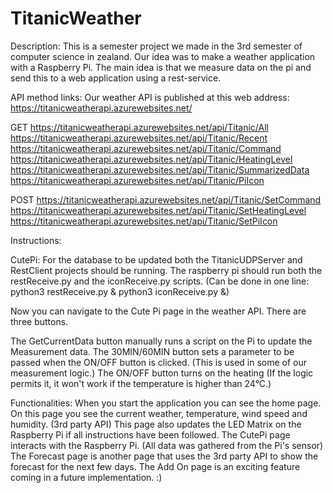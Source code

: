 # TitanicWeather
Description:
This is a semester project we made in the 3rd semester of computer science in zealand.
Our idea was to make a weather application with a Raspberry Pi. The main idea is that we measure data on the pi and send this to a web application using a rest-service.

API method links:
Our weather API is published at this web address: https://titanicweatherapi.azurewebsites.net/

GET
https://titanicweatherapi.azurewebsites.net/api/Titanic/All
https://titanicweatherapi.azurewebsites.net/api/Titanic/Recent
https://titanicweatherapi.azurewebsites.net/api/Titanic/Command
https://titanicweatherapi.azurewebsites.net/api/Titanic/HeatingLevel
https://titanicweatherapi.azurewebsites.net/api/Titanic/SummarizedData
https://titanicweatherapi.azurewebsites.net/api/Titanic/PiIcon

POST
https://titanicweatherapi.azurewebsites.net/api/Titanic/SetCommand
https://titanicweatherapi.azurewebsites.net/api/Titanic/SetHeatingLevel
https://titanicweatherapi.azurewebsites.net/api/Titanic/SetPiIcon


Instructions:

CutePi:
For the database to be updated both the TitanicUDPServer and RestClient projects should be running.
The raspberry pi should run both the restReceive.py and the iconReceive.py scripts. (Can be done in one line: python3 restReceive.py & python3 iconReceive.py &)

Now you can navigate to the Cute Pi page in the weather API.
There are three buttons.

The GetCurrentData button manually runs a script on the Pi to update the Measurement data.
The 30MIN/60MIN button sets a parameter to be passed when the ON/OFF button is clicked. (This is used in some of our measurement logic.)
The ON/OFF button turns on the heating (If the logic permits it, it won't work if the temperature is higher than 24°C.)

Functionalities:
When you start the application you can see the home page. On this page you see the current weather, temperature, wind speed and humidity. (3rd party API)
This page also updates the LED Matrix on the Raspberry Pi if all instructions have been followed.
The CutePi page interacts with the Raspberry Pi. (All data was gathered from the Pi's sensor)
The Forecast page is another page that uses the 3rd party API to show the forecast for the next few days.
The Add On page is an exciting feature coming in a future implementation. :)
